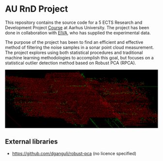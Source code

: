 # AU RnD Project
This repository contains the source code for a 5 ECTS Research and Development Project [Course](https://kursuskatalog.au.dk/da/course/75888/Research-and-Development-Project-in-Engineering-A-5-ECTS) at Aarhus University. The project has been done in collaboration with [EIVA](https://www.eiva.com/), who has supplied the experimental data.

The purpose of the project has been to find an efficient and effective method of filtering the noise samples in a sonar point cloud measurement. The project explores using both statistical procedures and traditional machine learning methodologies to accomplish this goal, but focuses on a statistical outlier detection method based on Robust PCA (RPCA).

![Visualized data](Images/data2.PNG)

## External libraries
* https://github.com/dganguli/robust-pca (no licence specified)
